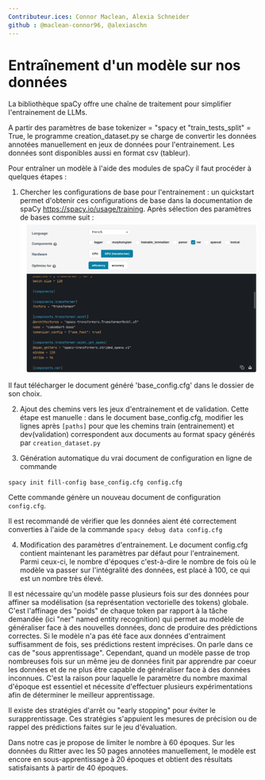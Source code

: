 ```yaml
---
Contributeur.ices: Connor Maclean, Alexia Schneider
github : @maclean-connor96, @alexiaschn
---
```


# Entraînement d'un modèle sur nos données

La bibliothèque spaCy offre une chaîne de traitement pour simplifier l'entrainement de LLMs. 


A partir des paramètres de base tokenizer = "spacy et "train_tests_split" = True, le programme creation_dataset.py se charge de convertir les données annotées manuellement en jeux de données pour l'entrainement. 
Les données sont disponibles aussi en format csv (tableur). 

Pour entraîner un modèle à l'aide des modules de spaCy il faut procéder à quelques étapes : 

1. Chercher les configurations de base pour l'entrainement : un quickstart permet d'obtenir ces configurations de base dans la documentation de spaCy https://spacy.io/usage/training. Après sélection des paramètres de bases comme suit :
![image](documentation/images/quickstart_spacy.jpg)

Il faut télécharger le document généré 'base_config.cfg' dans le dossier de son choix. 

2. Ajout des chemins vers les jeux d'entrainement et de validation. Cette étape est manuelle : dans le document base_config.cfg, modifier les lignes après ```[paths]``` pour que les chemins train (entrainement) et dev(validation) correspondent aux documents au format spacy générés par ```creation_dataset.py```

3. Génération automatique du vrai document de configuration en ligne de commande 

```spacy init fill-config base_config.cfg config.cfg```

Cette commande génère un nouveau document de configuration ```config.cfg```. 

Il est recommandé de vérifier que les données aient été correctement converties à l'aide de la commande 
```spacy debug data config.cfg```

4. Modification des paramètres d'entrainement. Le document config.cfg contient maintenant les paramètres par défaut pour l'entrainement. Parmi ceux-ci, le nombre d'époques c'est-à-dire le nombre de fois où le modèle va passer sur l'intégralité des données, est placé à 100, ce qui est un nombre très élevé. 

Il est nécessaire qu'un modèle passe plusieurs fois sur des données pour affiner sa modélisation (sa représentation vectorielle des tokens) globale. C'est l'affinage des "poids" de chaque token par rapport à la tâche demandée (ici "ner" named entity recognition) qui permet au modèle de généraliser face à des nouvelles données, donc de produire des prédictions correctes. Si le modèle n'a pas été face aux données d'entraiment suffisamment de fois, ses prédictions restent imprécises. On parle dans ce cas de "sous apprentissage". Cependant, quand un modèle passe de trop nombreuses fois sur un même jeu de données finit par apprendre par coeur les données et de ne plus être capable de généraliser face à des données inconnues. C'est la raison pour laquelle le paramètre du nombre maximal d'époque est essentiel et nécessite d'effectuer plusieurs expérimentations afin de déterminer le meilleur apprentissage. 

Il existe des stratégies d'arrêt ou "early stopping" pour éviter le surapprentissage. Ces stratégies s'appuient les mesures de précision ou de rappel des prédictions faites sur le jeu d'évaluation. 

Dans notre cas je propose de limiter le nombre à 60 époques. Sur les données du Ritter avec les 50 pages annotées manuellement, le modèle est encore en sous-apprentissage à 20 époques et obtient des résultats satisfaisants à partir de 40 époques. 